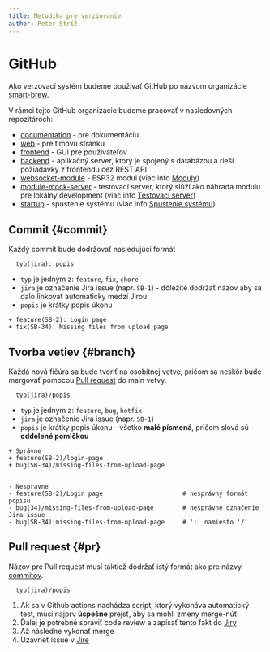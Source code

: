 ```yaml
---
title: Metodika pre verziovanie
author: Peter Stríž
---
```


# GitHub

Ako verzovací systém budeme používať GitHub po názvom organizácie [smart-brew](https://github.com/smart-brew).

V rámci tejto GitHub organizácie budeme pracovať v nasledovných repozitároch:

- [documentation](https://github.com/smart-brew/documentation) - pre dokumentáciu
- [web](https://github.com/smart-brew/web) - pre tímovú stránku
- [frontend](https://github.com/smart-brew/frontend) - GUI pre používateľov
- [backend](https://github.com/smart-brew/backend) - aplikačný server, ktorý je spojený s databázou a rieši požiadavky z frontendu cez REST API
- [websocket-module](https://github.com/smart-brew/websocket-module) - ESP32 modul (viac info [Moduly](../../technical-doc/architecture/module.md))
- [module-mock-server](https://github.com/smart-brew/module-mock-server) - testovací server, ktorý slúži ako náhrada modulu pre lokálny development (viac info [Testovací server](../../technical-doc/architecture/test-server.md))
- [startup](https://github.com/smart-brew/startup) - spustenie systému (viac info [Spustenie systému](../../technical-doc/guide/startup.md))

## Commit {#commit}

Každý commit bude dodržovať nasledujúci formát

```git title="Formát commitov"
  typ(jira): popis
```

- `typ` je jedným z: `feature`, `fix`, `chore`
- `jira` je označenie Jira issue (napr. `SB-1`) - dôležité dodržať názov aby sa dalo linkovať automaticky medzi Jirou
- `popis` je krátky popis úkonu

```git title="Ukážka commitu"
+ feature(SB-2): Login page
+ fix(SB-34): Missing files from upload page
```

## Tvorba vetiev {#branch}

Každá nová fičúra sa bude tvoriť na osobitnej vetve, pričom sa neskôr bude mergovať pomocou [Pull request](#pr) do main vetvy.

```git title="Formát vetiev"
  typ(jira)/popis
```

- `typ` je jedným z: `feature`, `bug`, `hotfix`
- `jira` je označenie Jira issue (napr. `SB-1`)
- `popis` je krátky popis úkonu - všetko **malé písmená**, pričom slová sú **oddelené pomlčkou**

```git title="Ukážka vetvy"
+ Správne
+ feature(SB-2)/login-page
+ bug(SB-34)/missing-files-from-upload-page


- Nesprávne
- feature(SB-2)/Login page                      # nesprávny formát popisu
- bug(34)/missing-files-from-upload-page        # nesprávne označenie Jira issue
- bug(SB-34):missing-files-from-upload-page     # ':' namiesto '/'
```

## Pull request {#pr}

Názov pre Pull request musí taktiež dodržať istý formát ako pre názvy [commitov](#commit).

```git title="Formát pull request"
  typ(jira)/popis
```

1. Ak sa v Github actions nachádza script, ktorý vykonáva automatický test, musí najprv **úspešne** prejsť, aby sa mohli zmeny merge-núť
2. Ďalej je potrebné spraviť code review a zapísať tento fakt do [Jiry](jira)
3. Až následne vykonať merge
4. Uzavrieť issue v [Jire](jira)
